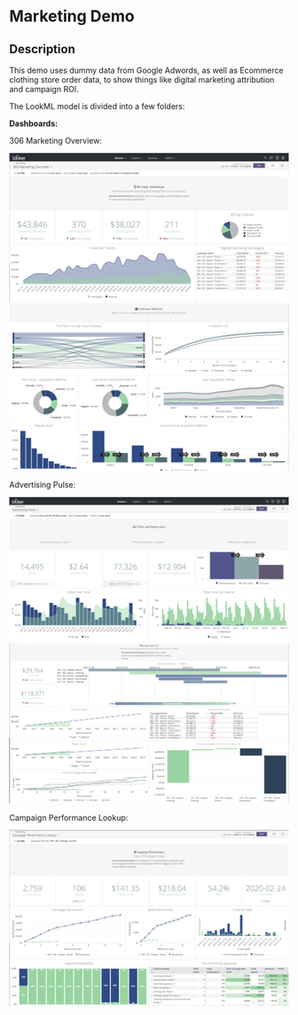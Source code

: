 # Marketing Demo

## Description

This demo uses dummy data from Google Adwords, as well as Ecommerce clothing store order data, to show things like digital marketing attribution and campaign ROI.

The LookML model is divided into a few folders:

 
**Dashboards:**

306 Marketing Overview:

![Marketing Overview Dashboard - Part 1](mrkt_1.png)
![Marketing Overview Dashboard - Part 2](markt_2.png)

Advertising Pulse:

![Marketing Overview Dashboard - Part 1](ad_1.png)
![Marketing Overview Dashboard - Part 2](ad_2.png)

Campaign Performance Lookup:

![Marketing Overview Dashboard - Part 2](cp.png)
